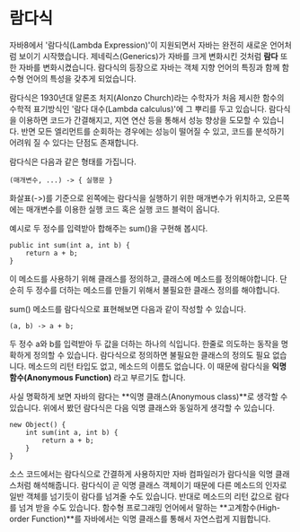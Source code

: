 # 람다식
자바8에서 '람다식(Lambda Expression)'이 지원되면서 자바는 완전히 새로운 언어처럼 보이기 시작했습니다.
제네릭스(Generics)가 자바를 크게 변화시킨 것처럼 **람다** 또한 자바를 변화시켰습니다. 
람다식의 등장으로 자바는 객체 지향 언어의 특징과 함께 함수형 언어의 특성을 갖추게 되었습니다.

람다식은 1930년대 알론조 처지(Alonzo Church)라는 수학자가 처음 제시한 함수의 수학적 표기방식인 '람다 대수(Lambda calculus)'에 그 뿌리를 두고 있습니다.
람다식을 이용하면 코드가 간결해지고, 지연 연산 등을 통해서 성능 향상을 도모할 수 있습니다.
반면 모든 엘리먼트를 순회하는 경우에는 성능이 떨어질 수 있고, 코드를 분석하기 어려워 질 수 있다는 단점도 존재합니다.

람다식은 다음과 같은 형태를 가집니다.
```
(매개변수, ...) -> { 실행문 }
```

화살표(->)를 기준으로 왼쪽에는 람다식을 실행하기 위한 매개변수가 위치하고,
오른쪽에는 매개변수를 이용한 실행 코드 혹은 실행 코드 블럭이 옵니다.

예시로 두 정수를 입력받아 합해주는 sum()을 구현해 봅시다.
```aidl
public int sum(int a, int b) {
    return a + b;
}
```

이 메소드를 사용하기 위해 클래스를 정의하고, 클래스에 메소드를 정의해야합니다.
단순히 두 정수를 더하는 메소드를 만들기 위해서 불필요한 클래스 정의를 해야합니다.

sum() 메소드를 람다식으로 표현해보면 다음과 같이 작성할 수 있습니다.
```aidl
(a, b) -> a + b;
```
두 정수 a와 b를 입력받아 두 값을 더하는 하나의 식입니다.
한줄로 의도하는 동작을 명확하게 정의할 수 있습니다.
람다식으로 정의하면 불필요한 클래스의 정의도 필요 없습니다.
메소드의 리턴 타입도 없고, 메소드의 이름도 없습니다.
이 때문에 람다식을 **익명함수(Anonymous Function)** 라고 부르기도 합니다.

사실 명확하게 보면 자바의 람다는 **익명 클래스(Anonymous class)**로 생각할 수 있습니다.
위에서 봤던 람다식은 다음 익명 클래스와 동일하게 생각할 수 있습니다.
```aidl
new Object() {
    int sum(int a, int b) {
        return a + b;
    }
}
```
소스 코드에서는 람다식으로 간결하게 사용하지만 자바 컴파일러가 람다식을 익명 클래스처럼 해석해줍니다.
람다식이 곧 익명 클래스 객체이기 때문에 다른 메소드의 인자로 일반 객체를 넘기듯이 람다를 넘겨줄 수도 있습니다.
반대로 메소드의 리턴 값으로 람다를 넘겨 받을 수도 있습니다.
함수형 프로그래밍 언어에서 말하는 **고계함수(High-order Function)**를 자바에서는 익명 클래스를 통해서 자연스럽게 지웝합니다.
